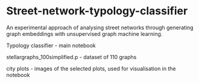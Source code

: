 # Street-network-typology-classifier

An experimental approach of analysing street networks through generating graph embeddings with unsupervised graph machine learning.









Typology classifier - main notebook

stellargraphs_100simplified.p - dataset of 110 graphs

city plots - images of the selected plots, used for visualisation in the notebook

